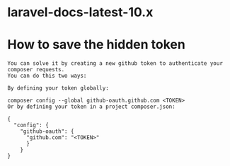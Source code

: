 # laravel-docs-latest-10.x

# How to save the hidden token
```
You can solve it by creating a new github token to authenticate your composer requests.
You can do this two ways:

By defining your token globally:

composer config --global github-oauth.github.com <TOKEN>
Or by defining your token in a project composer.json:

{  
  "config": {
    "github-oauth": {
      "github.com": "<TOKEN>"
      }
    }
}

```
